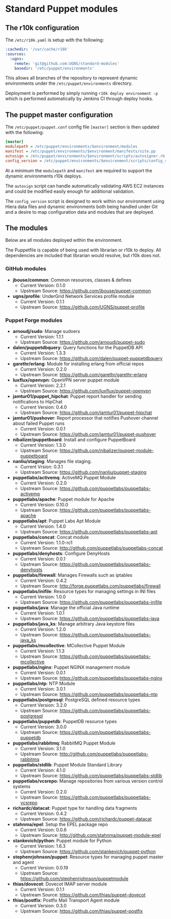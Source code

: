 # Standard Puppet modules

## The r10k configuration

The `/etc/r10k.yaml` is setup with the following:

```YAML
:cachedir: '/var/cache/r10k'
:sources:
  :ugns:
    remote: 'git@github.com:UGNS/standard-modules'
    basedir: '/etc/puppet/environments'
```

This allows all branches of the repository to represent dynamic
environments under the `/etc/puppet/environments` directory.

Deployment is performed by simply running `r10k deploy environment -p`
which is performed automatically by Jenkins CI through deploy hooks.

## The puppet master configuration

The `/etc/puppet/puppet.conf` config file `[master]` section
is then updated with the following:

```INI
[master]
modulepath = /etc/puppet/environments/$environment/modules
manifest = /etc/puppet/environments/$environment/manifests/site.pp
autosign = /etc/puppet/environments/$environment/scripts/autosigner.rb
config_version = /etc/puppet/environments/$environment/scripts/config_version.sh $environment
```
At a minimum the `modulepath` and `manifest` are required to support the
dynamic environments r10k deploys.

The `autosign` script can handle automatically validating AWS EC2 instances
and could be modified easily enough for additional validation.

The ``config_version`` script is designed to work within our environment using Hiera
data files and dynamic environments both being handled under Git and a desire to
map configuration data and modules that are deployed.

## The modules

Below are all modules deployed within the environment.

The Puppetfile is capable of being used with librarian
or r10k to deploy. All dependencies are included that
librarian would resolve, but r10k does not.

### GitHub modules
- __jbouse/common__: Common resources, classes & defines
  - Current Version: 0.1.0
  - Upstream Source: https://github.com/jbouse/puppet-common
- __ugns/profile__: UnderGrid Network Services profile module
  - Current Version: 0.1.1
  - Upstream Source: https://github.com/UGNS/puppet-profile

### Puppet Forge modules
- __arnoudj/sudo__: Manage sudoers
  - Current Version: 1.1.1
  - Upstream Source: https://github.com/arnoudj/puppet-sudo
- __dalen/puppetdbquery__: Query functions for the PuppetDB API
  - Current Version: 1.3.3
  - Upstream Source: https://github.com/dalen/puppet-puppetdbquery
- __garethr/erlang__: Module for installing erlang from official repos
  - Current Version: 0.2.0
  - Upstream Source: https://github.com/garethr/garethr-erlang
- __luxflux/openvpn__: OpenVPN server puppet module
  - Current Version: 2.2.1
  - Upstream Source: https://github.com/luxflux/puppet-openvpn
- __jamtur01/puppet_hipchat__: Puppet report handler for sending notifications to HipChat
  - Current Version: 0.4.0
  - Upstream Source: https://github.com/jamtur01/puppet-hipchat
- __jamtur01/pushover__: Report processor that notifies Pushover channel about failed Puppet runs
  - Current Version: 0.0.1
  - Upstream Source: https://github.com/jamtur01/puppet-pushover
- __nibalizer/puppetboard__: Install and configure PuppetBoard
  - Current Version: 1.3.0
  - Upstream Source: https://github.com/nibalizer/puppet-module-puppetboard
- __nanliu/staging__: Manages file staging.
  - Current Vrsion: 0.3.1
  - Upstream Source: https://github.com/nanliu/puppet-staging
- __puppetlabs/activemq__: ActiveMQ Puppet Module
  - Current Version: 0.2.0
  - Upstream Source: https://github.com/puppetlabs/puppetlabs-activemq
- __puppetlabs/apache__: Puppet module for Apache
  - Current Version: 0.10.0
  - Upstream Source: https://github.com/puppetlabs/puppetlabs-apache
- __puppetlabs/apt__: Puppet Labs Apt Module
  - Current Version: 1.4.0
  - Upstream Source: https://github.com/puppetlabs/puppetlabs-apt
- __puppetlabs/concat__: Concat module
  - Current Version: 1.1.0-rc1
  - Upstream Source: http://github.com/puppetlabs/puppetlabs-concat
- __puppetlabs/denyhosts__: Configure DenyHosts
  - Current Version: 0.0.1
  - Upstream Source: https://github.com/puppetlabs/puppetlabs-denyhosts
- __puppetlabs/firewall__: Manages Firewalls such as iptables
  - Current Version: 0.4.2
  - Upstream Source: http://forge.puppetlabs.com/puppetlabs/firewall
- __puppetlabs/inifile__: Resource types for managing settings in INI files
  - Current Version: 1.0.0
  - Upstream Source: https://github.com/puppetlabs/puppetlabs-inifile
- __puppetlabs/java__: Manage the official Java runtime
  - Current Version: 1.0.1
  - Upstream Source: https://github.com/puppetlabs/puppetlabs-java
- __puppetlabs/java_ks__: Manage arbitrary Java keystore files
  - Current Version: 1.2.0
  - Upstream Source: https://github.com/puppetlabs/puppetlabs-java_ks
- __puppetlabs/mcollective__: MCollective Puppet Module
  - Current Version: 1.1.3
  - Upstream Source: https://github.com/puppetlabs/puppetlabs-mcollective
- __puppetlabs/nginx__: Puppet NGINX management module
  - Current Version: 0.0.1
  - Upstream Source: https://github.com/puppetlabs/puppetlabs-nginx
- __puppetlabs/ntp__: NTP Module
  - Current Version: 3.0.1
  - Upstream Source: https://github.com/puppetlabs/puppetlabs-ntp
- __puppetlabs/postgresql__: PostgreSQL defined resource types
  - Current Version: 3.2.0
  - Upstream Source: https://github.com/puppetlabs/puppetlabs-postgresql
- __puppetlabs/puppetdb__: PuppetDB resource types
  - Current Version: 3.0.0
  - Upstream Source: https://github.com/puppetlabs/puppetlabs-puppetdb
- __puppetlabs/rabbitmq__: RabbitMQ Puppet Module
  - Current Version: 3.1.0
  - Upstream Source: http://github.com/puppetlabs/puppetlabs-rabbitmq
- __puppetlabs/stdlib__: Puppet Module Standard Library
  - Current Version: 4.1.0
  - Upstream Source: https://github.com/puppetlabs/puppetlabs-stdlib
- __puppetlabs/vcsrepo__: Manage repositories from various version control systems
  - Current Version: 0.2.0
  - Upstream Source: https://github.com/puppetlabs/puppetlabs-vcsrepo
- __richardc/datacat__: Puppet type for handling data fragments
  - Current Version: 0.4.2
  - Upstream Source: https://github.com/richardc/puppet-datacat
- __stahnma/epel__: Setup the EPEL package repo
  - Current Version: 0.0.6
  - Upstream Source: http://github.com/stahnma/puppet-module-epel
- __stankevich/python__: Puppet module for Python
  - Current Version: 1.6.3
  - Upstream Source: https://github.com/stankevich/puppet-python
- __stephenrjohnson/puppet__: Resource types for managing puppet master and agent
  - Current Version: 0.0.19
  - Upstream Source: https://github.com/stephenrjohnson/puppetmodule
- __thias/dovecot__: Dovecot IMAP server module
  - Current Version: 0.1.1
  - Upstream Source: https://github.com/thias/puppet-dovecot
- __thias/postfix__: Postfix Mail Transport Agent module
  - Current Version: 0.3.0
  - Upstream Source: https://github.com/thias/puppet-postfix
